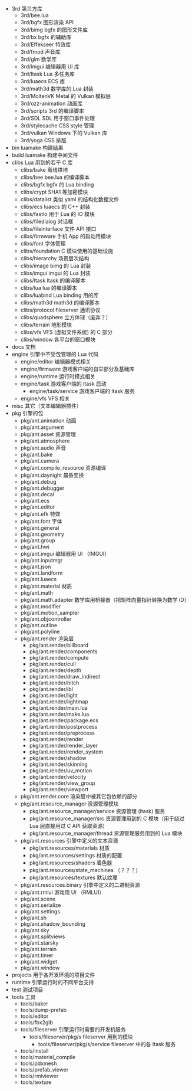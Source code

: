 * 3rd 第三方库
	* 3rd/bee.lua
	* 3rd/bgfx 图形渲染 API
	* 3rd/bimg bgfx 的图形文件库
	* 3rd/bx bgfx 的辅助库
	* 3rd/Effekseer 特效库
	* 3rd/fmod 声音库
	* 3rd/glm 数学库
	* 3rd/imgui 编辑器用 UI 库
	* 3rd/ltask Lua 多任务库
	* 3rd/luaecs ECS 库
	* 3rd/math3d 数学库的 Lua 封装
	* 3rd/MoltenVK Metal 的 Vulkan 模拟层
	* 3rd/ozz-animation 动画库
	* 3rd/scripts 3rd 的编译脚本
	* 3rd/SDL SDL 用于窗口事件处理
	* 3rd/stylecache CSS style 管理
	* 3rd/vulkan Windows 下的 Vulkan 库
	* 3rd/yoga CSS 排版
* bin luamake 构建结果
* build luamake 构建中间文件
* clibs Lua 用到的若干 C 库
	* clibs/bake 离线烘培
	* clibs/bee bee.lua 的编译脚本
	* clibs/bgfx bgfx 的 Lua binding
	* clibs/crypt SHA1 等加密模块
	* clibs/datalist 类似 yaml 的结构化数据文件
	* clibs/ecs luaecs 的 C++ 封装
	* clibs/fastio 用于 Lua 的 IO 模块
	* clibs/filedialog 对话框
	* clibs/fileinterface 文件 API 接口
	* clibs/firmware 手机 App 的启动用模块
	* clibs/font 字体管理
	* clibs/foundation C 模块使用的基础设施
	* clibs/hierarchy 场景层次结构
	* clibs/image bimg 的 Lua 封装
	* clibs/imgui imgui 的 Lua 封装
	* clibs/ltask ltask 的编译脚本
	* clibs/lua lua 的编译脚本
	* clibs/luabind Lua binding 用的库
	* clibs/math3d math3d 的编译脚本
	* clibs/protocol fileserver 通讯协议
	* clibs/quadsphere 立方体球（废弃？）
	* clibs/terrain 地形模块
	* clibs/vfs VFS (虚拟文件系统) 的 C 部分
	* clibs/window 各平台的窗口模块
* docs 文档
* engine 引擎中不受包管理的 Lua 代码
	* engine/editor 编辑器模式相关
	* engine/firmware 游戏客户端的自举部分及基础库
	* engine/runtime 运行时模式相关
	* engine/task  游戏客户端的 ltask 启动
		* engine/task/service 游戏客户端的 ltask 服务
	* engine/vfs VFS 相关
* misc 其它（文本编辑器插件）
* pkg 引擎的包
	* pkg/ant.animation 动画
	* pkg/ant.argument 
	* pkg/ant.asset 资源管理
	* pkg/ant.atmosphere
	* pkg/ant.audio 声音
	* pkg/ant.bake
	* pkg/ant.camera
	* pkg/ant.compile_resource 资源编译
	* pkg/ant.daynight 晨昏变换
	* pkg/ant.debug
	* pkg/ant.debugger
	* pkg/ant.decal
	* pkg/ant.ecs
	* pkg/ant.editor
	* pkg/ant.efk 特效
	* pkg/ant.font 字体
	* pkg/ant.general
	* pkg/ant.geometry
	* pkg/ant.group
	* pkg/ant.hwi
	* pkg/ant.imgui 编辑器用 UI （IMGUI）
	* pkg/ant.inputmgr
	* pkg/ant.json
	* pkg/ant.landform
	* pkg/ant.luaecs
	* pkg/ant.material 材质
	* pkg/ant.math
	* pkg/ant.math.adapter 数学库用桥接器（把矩阵向量指针转换为数学 ID）
	* pkg/ant.modifier
	* pkg/ant.motion_sampler
	* pkg/ant.objcontroller
	* pkg/ant.outline
	* pkg/ant.polyline
	* pkg/ant.render 渲染层
		* pkg/ant.render/billboard
		* pkg/ant.render/components
		* pkg/ant.render/compute
		* pkg/ant.render/cull
		* pkg/ant.render/depth
		* pkg/ant.render/draw_indirect
		* pkg/ant.render/hitch
		* pkg/ant.render/ibl
		* pkg/ant.render/light
		* pkg/ant.render/lightmap
		* pkg/ant.render/main.lua
		* pkg/ant.render/make.lua
		* pkg/ant.render/package.ecs
		* pkg/ant.render/postprocess
		* pkg/ant.render/preprocess
		* pkg/ant.render/render
		* pkg/ant.render/render_layer
		* pkg/ant.render/render_system
		* pkg/ant.render/shadow
		* pkg/ant.render/skinning
		* pkg/ant.render/uv_motion
		* pkg/ant.render/velocity
		* pkg/ant.render/view_group
		* pkg/ant.render/viewport
	* pkg/ant.render.core 渲染层中被其它包依赖的部分
	* pkg/ant.resource_manager 资源管理模块
		* pkg/ant.resource_manager/service 资源管理 (ltask) 服务
		* pkg/ant.resource_manager/src 资源管理用到的 C 模块（用于绕过 Lua 层直接用过 C API 获取资源）
		* pkg/ant.resource_manager/thread 资源管理服务用到的 Lua 模块
	* pkg/ant.resources 引擎中定义的文本资源
		* pkg/ant.resources/materials 材质
		* pkg/ant.resources/settings 材质的配置
		* pkg/ant.resources/shaders 着色器
		* pkg/ant.resources/state_machines （？？？）
		* pkg/ant.resources/textures 默认纹理
	* pkg/ant.resources.binary 引擎中定义的二进制资源
	* pkg/ant.rmlui 游戏用 UI （RMLUI）
	* pkg/ant.scene
	* pkg/ant.serialize
	* pkg/ant.settings
	* pkg/ant.sh
	* pkg/ant.shadow_bounding
	* pkg/ant.sky
	* pkg/ant.splitviews
	* pkg/ant.starsky
	* pkg/ant.terrain
	* pkg/ant.timer
	* pkg/ant.widget
	* pkg/ant.window
* projects 用于各开发环境的项目文件
* runtime 引擎运行时的不同平台支持
* test 测试项目
* tools 工具
	* tools/baker
	* tools/dump-prefab
	* tools/editor
	* tools/fbx2glb
	* tools/fileserver 引擎运行时需要的开发机服务
		* tools/fileserver/pkg/s  fileserver 用到的模块
			* tools/fileserver/pkg/s/service fileserver 中的各 ltask 服务
	* tools/install
	* tools/material_compile
	* tools/pdxmesh
	* tools/prefab_viewer
	* tools/rmlviewer
	* tools/texture